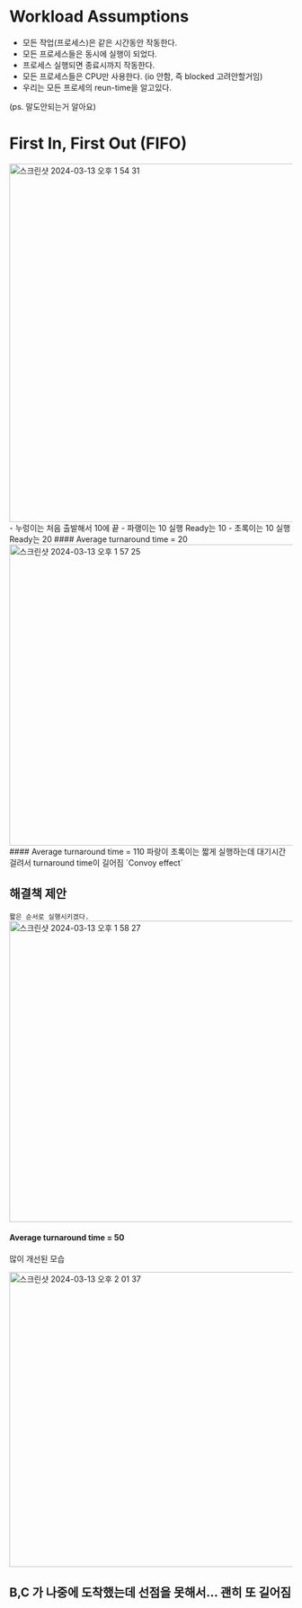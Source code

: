 # Workload Assumptions
- 모든 작업(프로세스)은 같은 시간동안 작동한다.
- 모든 프로세스들은 동시에 실행이 되었다.
- 프로세스 실행되면 종료시까지 작동한다.
- 모든 프로세스들은 CPU만 사용한다. (io 안함, 즉 blocked 고려안할거임)
- 우리는 모든 프로세의 reun-time을 알고있다.

(ps. 말도안되는거 알아요)

# First In, First Out (FIFO)
<img width="638" alt="스크린샷 2024-03-13 오후 1 54 31" src="https://github.com/Mouon/OS/assets/137624597/044a689f-8864-4dcc-a1cd-251c75990933">
- 누렁이는 처음 출발해서 10에 끝
- 파랭이는 10 실행 Ready는 10
- 초록이는 10 실행 Ready는 20
#### Average turnaround time = 20

<img width="536" alt="스크린샷 2024-03-13 오후 1 57 25" src="https://github.com/Mouon/OS/assets/137624597/5ff5694d-3dd7-4763-8a47-e4a7cb69031f">
#### Average turnaround time = 110
파랑이 초록이는 짧게 실행하는데 대기시간 걸려서 turnaround time이 길어짐 `Convoy effect`

## 해결책 제안
`짧은 순서로 실행시키겠다.`
<img width="536" alt="스크린샷 2024-03-13 오후 1 58 27" src="https://github.com/Mouon/OS/assets/137624597/3fcc5e2c-68fb-4d08-a8e5-84350c78ac21">
#### Average turnaround time = 50 
많이 개선된 모습


<img width="525" alt="스크린샷 2024-03-13 오후 2 01 37" src="https://github.com/Mouon/OS/assets/137624597/deec0761-3ace-4805-b1be-5de3ca2f94e7">

## B,C 가 나중에 도착했는데 선점을 못해서... 괜히 또 길어짐 

